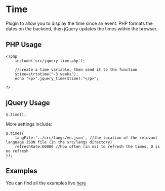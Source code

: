 Time
====

Plugin to allow you to display the time since an event. PHP formats the dates on the backend, then jQuery updates the times within the browser.


PHP Usage
---------

    <?php
        include('src/jquery.time.php');
        
        //create a time variable, then send it to the function
        $time=strtotime("-3 weeks");
        echo "<p>".jquery_time($time)."</p>";
    
    ?>

jQuery Usage
------------

    $.time();

More settings include:

    $.time({
        langFile:'../src/langs/en.json', //the location of the relevant language JSON file (in the src/langs directory)
        refreshRate:60000 //how often (in ms) to refresh the times, 0 is no refresh
    });

Examples
--------

You can find all the examples live [here](https://edmundgentle.github.io/time/examples/)
